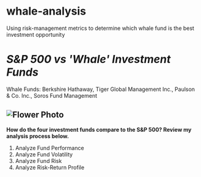 # whale-analysis
Using risk-management metrics to determine which whale fund is the best investment opportunity

# *S&P 500 vs 'Whale' Investment Funds*
Whale Funds: Berkshire Hathaway, Tiger Global Management Inc., Paulson & Co. Inc., Soros Fund Management

![Flower Photo](images/IMG_6980.png)
----------------------------------

**How do the four investment funds compare to the S&P 500?  Review my analysis process below.**

1. Analyze Fund Performance 
2. Analyze Fund Volatility
3. Analyze Fund Risk
4. Analyze Risk-Return Profile